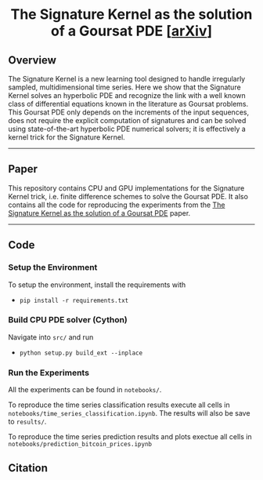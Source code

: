 <h1 align='center'>The Signature Kernel as the solution of a Goursat PDE
    [<a href="https://arxiv.org/abs/2006.14794">arXiv</a>] </h1>

## Overview

The Signature Kernel is a new learning tool designed to handle irregularly sampled, multidimensional time series. Here we show that the Signature Kernel solves an hyperbolic PDE and recognize the link with a well known class of differential equations known in the literature as Goursat problems. This Goursat PDE only depends on the increments of the input sequences, does not require the explicit computation of signatures and can be solved using state-of-the-art hyperbolic PDE numerical solvers; it is effectively a kernel trick for the Signature Kernel. 

-----

## Paper
This repository contains CPU and GPU implementations for the Signature Kernel trick, i.e. finite difference schemes to solve the Goursat PDE. It also contains all the code for reproducing the experiments from the <a href="https://arxiv.org/abs/2006.14794">The Signature Kernel as the solution of a Goursat PDE</a> paper.

-----

## Code

### Setup the Environment
To setup the environment, install the requirements with

+ `pip install -r requirements.txt`

### Build CPU PDE solver (Cython)
Navigate into `src/` and run

+ `python setup.py build_ext --inplace`

### Run the Experiments
All the experiments can be found in `notebooks/`. 

To reproduce the time series classification results execute all cells in `notebooks/time_series_classification.ipynb`. The results will also be save to `results/`.

To reproduce the time series prediction results and plots exectue all cells in `notebooks/prediction_bitcoin_prices.ipynb`

## Citation

<!-- 
```bibtex
@article{morrill2020logode,
    author={Morrill, James and Kidger, Patrick and Salvi, Cristopher and Foster, James and Lyons, Terry},
    title={{Neural CDEs for Long Time-Series via the Log-ODE Method}},
    year={2020},
    journal={arXiv:2009.08295}
}
```
-->

